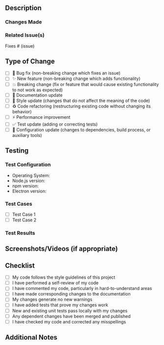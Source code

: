 ## Description
<!-- Please include a summary of the changes and the related issue. Please also include relevant motivation and context. -->

### Changes Made
<!-- Describe your changes in detail -->

### Related Issue(s)
<!-- Please link to the issue(s) here using #issue-number: -->
Fixes # (issue)

## Type of Change
<!-- Please delete options that are not relevant and check the appropriate boxes. -->
- [ ] 🐛 Bug fix (non-breaking change which fixes an issue)
- [ ] ✨ New feature (non-breaking change which adds functionality)
- [ ] 💥 Breaking change (fix or feature that would cause existing functionality to not work as expected)
- [ ] 📝 Documentation update
- [ ] 🎨 Style update (changes that do not affect the meaning of the code)
- [ ] ♻️ Code refactoring (restructuring existing code without changing its behavior)
- [ ] ⚡ Performance improvement
- [ ] ✅ Test update (adding or correcting tests)
- [ ] 🔧 Configuration update (changes to dependencies, build process, or auxiliary tools)

## Testing
<!-- Please describe the tests that you ran to verify your changes -->
### Test Configuration

- Operating System:
- Node.js version:
- npm version:
- Electron version:

### Test Cases
<!-- Detail the test cases you've added or modified -->
- [ ] Test Case 1
- [ ] Test Case 2

### Test Results
<!-- Describe what happened when you tested your changes -->

## Screenshots/Videos (if appropriate)
<!-- Add screenshots or videos to help explain your changes -->

## Checklist
<!-- Go over all the following points, and put an x in all the boxes that apply -->
- [ ] My code follows the style guidelines of this project
- [ ] I have performed a self-review of my code
- [ ] I have commented my code, particularly in hard-to-understand areas
- [ ] I have made corresponding changes to the documentation
- [ ] My changes generate no new warnings
- [ ] I have added tests that prove my changes work
- [ ] New and existing unit tests pass locally with my changes
- [ ] Any dependent changes have been merged and published
- [ ] I have checked my code and corrected any misspellings

## Additional Notes
<!-- Add any additional notes or context about the pull request here -->
